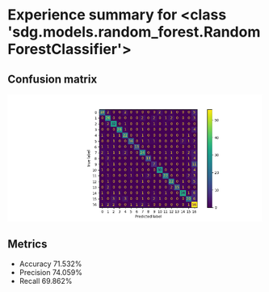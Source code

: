 # Experience summary for <class 'sdg.models.random_forest.RandomForestClassifier'>
## Confusion matrix
![confusion matrix](confusion_matrix.png)
## Metrics
- Accuracy 71.532%
- Precision 74.059%
- Recall 69.862%
